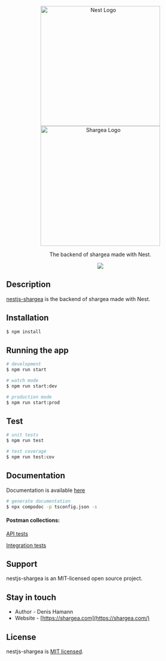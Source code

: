 <p align="center">
  <a href="http://nestjs.com/" target="blank"><img src="https://nestjs.com/img/logo_text.svg" width="320" alt="Nest Logo" /></a>
  <a href="http://shargea.com/" target="blank"><img src="https://i.ibb.co/j55pRyt/Artboard.png" width="320" alt="Shargea Logo" /></a>
</p>
  
<p align="center">The backend of shargea made with Nest.</p>
<p align="center">
<a href="https://paypal.me/hamanndenis"><img src="https://img.shields.io/badge/Donate-PayPal-dc3d53.svg"/></a>
</p>

## Description

[nestjs-shargea](https://github.com/denishamann/nestjs-shargea) is the backend of shargea made with Nest.

## Installation

```bash
$ npm install
```

## Running the app

```bash
# development
$ npm run start

# watch mode
$ npm run start:dev

# production mode
$ npm run start:prod
```

## Test

```bash
# unit tests
$ npm run test

# test coverage
$ npm run test:cov
```

## Documentation

Documentation is available [here](https://denishamann.github.io/nestjs-shargea/)

```bash
# generate documentation
$ npx compodoc -p tsconfig.json -s
```

#### Postman collections:

[API tests](https://documenter.getpostman.com/view/1173926/SW15yGV4)

[Integration tests](https://documenter.getpostman.com/view/1173926/SW15yGV6)

## Support

nestjs-shargea is an MIT-licensed open source project.

## Stay in touch

- Author - Denis Hamann
- Website - [https://shargea.com](https://shargea.com/)

## License

nestjs-shargea is [MIT licensed](LICENSE).
